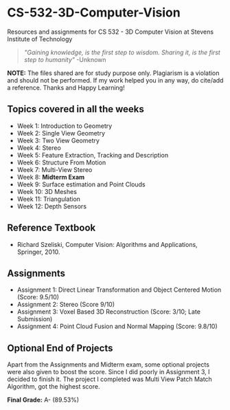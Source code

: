 # CS-532-3D-Computer-Vision
Resources and assignments for CS 532 - 3D Computer Vision at Stevens Institute of Technology

> *"Gaining knowledge, is the first step to wisdom. Sharing it, is the first step to humanity"* -Unknown

**NOTE:** The files shared are for study purpose only. Plagiarism is a violation and should not be performed. If my work helped you in any way, do cite/add a reference. Thanks and Happy Learning!

## Topics covered in all the weeks
- Week 1: Introduction to Geometry
- Week 2: Single View Geometry
- Week 3: Two View Geometry
- Week 4: Stereo
- Week 5: Feature Extraction, Tracking and Description
- Week 6: Structure From Motion
- Week 7: Multi-View Stereo
- Week 8: **Midterm Exam**
- Week 9: Surface estimation and Point Clouds
- Week 10: 3D Meshes
- Week 11: Triangulation
- Week 12: Depth Sensors

## Reference Textbook
- Richard Szeliski, Computer Vision: Algorithms and Applications, Springer, 2010.

## Assignments
- Assignment 1: Direct Linear Transformation and Object Centered Motion (Score: 9.5/10)
- Assignment 2: Stereo (Score 9/10)
- Assignment 3: Voxel Based 3D Reconstruction (Score: 3/10; Late Submission)
- Assignment 4: Point Cloud Fusion and Normal Mapping (Score: 9.8/10)

## Optional End of Projects
Apart from the Assignments and Midterm exam, some optional projects were also given to boost the score. Since I did poorly in Assignment 3, I decided to finish it. The project I completed was Multi View Patch Match Algorithm, got the highest score.

**Final Grade:** A- (89.53%)
